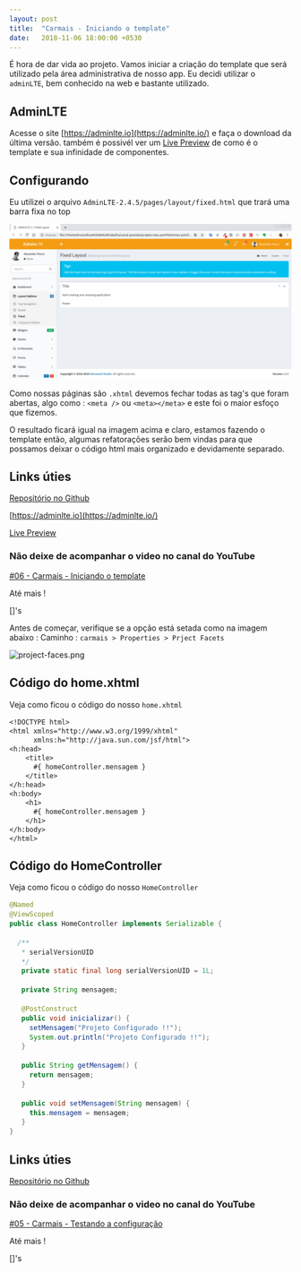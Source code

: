 ```yaml
---
layout: post
title:  "Carmais - Iniciando o template"
date:   2018-11-06 18:00:00 +0530
---
```


É hora de dar vida ao projeto. Vamos iniciar a criação do template que será utilizado pela área administrativa de nosso app. Eu decidi utilizar o ```adminLTE```, bem conhecido na web e bastante utilizado.


## AdminLTE

Acesse o site [https://adminlte.io](https://adminlte.io/) e faça o download da última versão. também é possivél ver um [Live Preview](https://adminlte.io/themes/AdminLTE/index2.html) de como é o template e sua infinidade de componentes.


## Configurando

Eu utilizei o arquivo ```AdminLTE-2.4.5/pages/layout/fixed.html``` que trará uma barra fixa no top

![admin-lte-html-fixed.png](https://raw.githubusercontent.com/BSTK/bstk.github.io/master/asserts/img/admin-lte-html-fixed.png)


Como nossas páginas são ```.xhtml``` devemos fechar todas as tag's que foram abertas, algo como : 
```<meta />``` ou ```<meta></meta>``` e este foi o maior esfoço que fizemos.

O resultado ficará igual na imagem acima e claro, estamos fazendo o template então, algumas refatorações serão bem vindas para que possamos deixar o código html mais organizado e devidamente separado.


## Links úties

[Repositório no Github](https://github.com/BSTK/carmais)

[https://adminlte.io](https://adminlte.io/)

[Live Preview](https://adminlte.io/themes/AdminLTE/index2.html)

### Não deixe de acompanhar o video no canal do YouTube

[#06 - Carmais - Iniciando o template](https://youtu.be/GxatXImKJy8)

Até mais !

[]'s


















Antes de começar, verifique se a opção está setada como na imagem abaixo :
Caminho : ```carmais > Properties > Prject Facets```

![project-faces.png](https://raw.githubusercontent.com/BSTK/bstk.github.io/master/asserts/img/project-faces.png)

## Código do home.xhtml

Veja como ficou o código do nosso ```home.xhtml```

``` xhtml
<!DOCTYPE html> 
<html xmlns="http://www.w3.org/1999/xhtml"
      xmlns:h="http://java.sun.com/jsf/html">
<h:head>
    <title>
      #{ homeController.mensagem }
    </title>
</h:head>
<h:body> 
	<h1>
	  #{ homeController.mensagem }	
    </h1>
</h:body> 
</html>
```

## Código do HomeController

Veja como ficou o código do nosso ```HomeController```

``` java
@Named
@ViewScoped
public class HomeController implements Serializable {

  /**
   * serialVersionUID
   */
   private static final long serialVersionUID = 1L;
   
   private String mensagem;
	
   @PostConstruct
   public void inicializar() {
   	 setMensagem("Projeto Configurado !!");
   	 System.out.println("Projeto Configurado !!");
   }

   public String getMensagem() {
   	 return mensagem;
   }

   public void setMensagem(String mensagem) {
	 this.mensagem = mensagem;
   }
}
```

## Links úties

[Repositório no Github](https://github.com/BSTK/carmais)

### Não deixe de acompanhar o video no canal do YouTube

[#05 - Carmais - Testando a configuração](https://youtu.be/GxatXImKJy8)

Até mais !

[]'s
